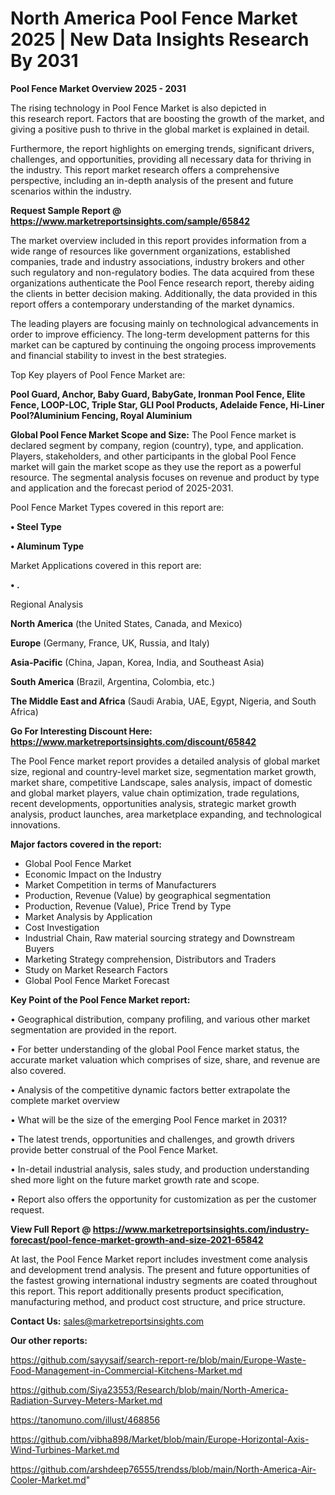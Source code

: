 # North America Pool Fence Market 2025 | New Data Insights Research By 2031

<Strong> Pool Fence Market Overview 2025 - 2031</strong>

The rising technology in Pool Fence Market is also depicted in this research report. Factors that are boosting the growth of the market, and giving a positive push to thrive in the global market is explained in detail.

Furthermore, the report highlights on emerging trends, significant drivers, challenges, and opportunities, providing all necessary data for thriving in the industry. This report market research offers a comprehensive perspective, including an in-depth analysis of the present and future scenarios within the industry.

<strong>Request Sample Report @ <a href=https://www.marketreportsinsights.com/sample/65842>https://www.marketreportsinsights.com/sample/65842</a></strong>

The market overview included in this report provides information from a wide range of resources like government organizations, established companies, trade and industry associations, industry brokers and other such regulatory and non-regulatory bodies. The data acquired from these organizations authenticate the Pool Fence research report, thereby aiding the clients in better decision making. Additionally, the data provided in this report offers a contemporary understanding of the market dynamics.

The leading players are focusing mainly on technological advancements in order to improve efficiency. The long-term development patterns for this market can be captured by continuing the ongoing process improvements and financial stability to invest in the best strategies.

Top Key players of Pool Fence Market are:

<strong>Pool Guard, Anchor, Baby Guard, BabyGate, Ironman Pool Fence, Elite Fence, LOOP-LOC, Triple Star, GLI Pool Products, Adelaide Fence, Hi-Liner Pool?Aluminium Fencing, Royal Aluminium</strong>

<strong><b>Global Pool Fence Market Scope and Size:</b></strong>
The Pool Fence market is declared segment by company, region (country), type, and application. Players, stakeholders, and other participants in the global Pool Fence market will gain the market scope as they use the report as a powerful resource. The segmental analysis focuses on revenue and product by type and application and the forecast period of 2025-2031.

Pool Fence Market Types covered in this report are:

<strong>• Steel Type

• Aluminum Type</strong>

Market Applications covered in this report are:

<strong>• .</strong> 

Regional Analysis

<strong>North America</strong> (the United States, Canada, and Mexico)

<strong>Europe</strong> (Germany, France, UK, Russia, and Italy)

<strong>Asia-Pacific</strong> (China, Japan, Korea, India, and Southeast Asia)

<strong>South America</strong> (Brazil, Argentina, Colombia, etc.)

<strong>The Middle East and Africa</strong> (Saudi Arabia, UAE, Egypt, Nigeria, and South Africa)

<strong>Go For Interesting Discount Here: <a href=https://www.marketreportsinsights.com/discount/65842>https://www.marketreportsinsights.com/discount/65842</a></strong>

The Pool Fence market report provides a detailed analysis of global market size, regional and country-level market size, segmentation market growth, market share, competitive Landscape, sales analysis, impact of domestic and global market players, value chain optimization, trade regulations, recent developments, opportunities analysis, strategic market growth analysis, product launches, area marketplace expanding, and technological innovations.

<strong><b>Major factors covered in the report:</b></strong>
<ul>
  <li>Global Pool Fence Market </li>
  <li>Economic Impact on the Industry</li>
  <li>Market Competition in terms of Manufacturers</li>
  <li>Production, Revenue (Value) by geographical segmentation</li>
  <li>Production, Revenue (Value), Price Trend by Type</li>
  <li>Market Analysis by Application</li>
  <li>Cost Investigation</li>
  <li>Industrial Chain, Raw material sourcing strategy and Downstream Buyers</li>
  <li>Marketing Strategy comprehension, Distributors and Traders</li>
  <li>Study on Market Research Factors</li>
  <li>Global Pool Fence Market Forecast</li>
</ul>

<strong><b>Key Point of the Pool Fence Market report:</b></strong>

• Geographical distribution, company profiling, and various other market segmentation are provided in the report.

• For better understanding of the global Pool Fence market status, the accurate market valuation which comprises of size, share, and revenue are also covered.

• Analysis of the competitive dynamic factors better extrapolate the complete market overview

• What will be the size of the emerging Pool Fence market in 2031?

• The latest trends, opportunities and challenges, and growth drivers provide better construal of the Pool Fence Market.

• In-detail industrial analysis, sales study, and production understanding shed more light on the future market growth rate and scope.

• Report also offers the opportunity for customization as per the customer request.

<strong><b>View Full Report @ <a href=https://www.marketreportsinsights.com/industry-forecast/pool-fence-market-growth-and-size-2021-65842>https://www.marketreportsinsights.com/industry-forecast/pool-fence-market-growth-and-size-2021-65842</a></b></strong>


At last, the Pool Fence Market report includes investment come analysis and development trend analysis. The present and future opportunities of the fastest growing international industry segments are coated throughout this report. This report additionally presents product specification, manufacturing method, and product cost structure, and price structure.

<strong>Contact Us:</strong>
sales@marketreportsinsights.com

<strong>Our other reports:</strong>

<a href=https://github.com/sayysaif/search-report-re/blob/main/Europe-Waste-Food-Management-in-Commercial-Kitchens-Market.md>https://github.com/sayysaif/search-report-re/blob/main/Europe-Waste-Food-Management-in-Commercial-Kitchens-Market.md</a>

<a href=https://github.com/Siya23553/Research/blob/main/North-America-Radiation-Survey-Meters-Market.md>https://github.com/Siya23553/Research/blob/main/North-America-Radiation-Survey-Meters-Market.md</a>

<a href=https://tanomuno.com/illust/468856>https://tanomuno.com/illust/468856</a>

<a href=https://github.com/vibha898/Market/blob/main/Europe-Horizontal-Axis-Wind-Turbines-Market.md>https://github.com/vibha898/Market/blob/main/Europe-Horizontal-Axis-Wind-Turbines-Market.md</a>

<a href=https://github.com/arshdeep76555/trendss/blob/main/North-America-Air-Cooler-Market.md>https://github.com/arshdeep76555/trendss/blob/main/North-America-Air-Cooler-Market.md</a>"
